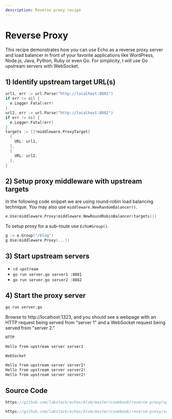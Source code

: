 ```yaml
---
description: Reverse proxy recipe
---
```


# Reverse Proxy

This recipe demonstrates how you can use Echo as a reverse proxy server and load balancer in front of your favorite applications like WordPress, Node.js, Java, Python, Ruby or even Go. For simplicity, I will use Go upstream servers with WebSocket.

## 1) Identify upstream target URL(s)

```go
url1, err := url.Parse("http://localhost:8081")
if err != nil {
  e.Logger.Fatal(err)
}
url2, err := url.Parse("http://localhost:8082")
if err != nil {
  e.Logger.Fatal(err)
}
targets := []*middleware.ProxyTarget{
  {
    URL: url1,
  },
  {
    URL: url2,
  },
}
```

## 2) Setup proxy middleware with upstream targets

In the following code snippet we are using round-robin load balancing technique. You may also use `middleware.NewRandomBalancer()`.

```go
e.Use(middleware.Proxy(middleware.NewRoundRobinBalancer(targets)))
```

To setup proxy for a sub-route use `Echo#Group()`.

```go
g := e.Group("/blog")
g.Use(middleware.Proxy(...))
```

## 3) Start upstream servers

- `cd upstream`
- `go run server.go server1 :8081`
- `go run server.go server2 :8082`

## 4) Start the proxy server

```sh
go run server.go
```

Browse to http://localhost:1323, and you should see a webpage with an HTTP request being served from "server 1" and a WebSocket request being served from "server 2."

```sh
HTTP

Hello from upstream server server1

WebSocket

Hello from upstream server server2!
Hello from upstream server server2!
Hello from upstream server server2!
```

## Source Code

```go reference
https://github.com/labstack/echox/blob/master/cookbook/reverse-proxy/upstream/server.go
```

```go reference
https://github.com/labstack/echox/blob/master/cookbook/reverse-proxy/server.go
```
